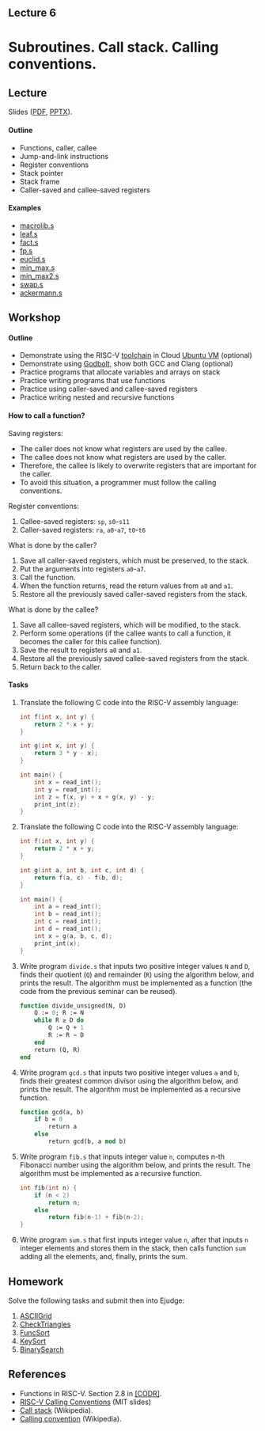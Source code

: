 Lecture 6
---

# Subroutines. Call stack. Calling conventions.

## Lecture

Slides ([PDF](CA_Lecture_06.pdf), [PPTX](CA_Lecture_06.pptx)).

#### Outline

* Functions, caller, callee
* Jump-and-link instructions
* Register conventions
* Stack pointer
* Stack frame
* Caller-saved and callee-saved registers

#### Examples

* [macrolib.s](macrolib.s)
* [leaf.s](leaf.s)
* [fact.s](fact.s)
* [fp.s](fp.s)
* [euclid.s](euclid.s)
* [min_max.s](min_max.s)
* [min_max2.s](min_max2.s)
* [swap.s](swap.s)
* [ackermann.s](ackermann.s)

## Workshop

#### Outline

* Demonstrate using the RISC-V [toolchain](toolchain.md) in Cloud [Ubuntu VM](../../software/cloud_ssh.md) (optional)
* Demonstrate using [Godbolt](https://godbolt.org/), show both GCC and Clang (optional)
* Practice programs that allocate variables and arrays on stack
* Practice writing programs that use functions
* Practice using caller-saved and callee-saved registers
* Practice writing nested and recursive functions

#### How to call a function?

Saving registers:

* The caller does not know what registers are used by the callee.
* The callee does not know what registers are used by the caller.
* Therefore, the callee is likely to overwrite registers that are important for the caller. 
* To avoid this situation, a programmer must follow the calling conventions.

Register conventions:

1. Callee-saved registers: `sp`, `s0`-`s11`
1. Caller-saved registers: `ra`, `a0`-`a7`, `t0`-`t6`

What is done by the caller?

1. Save all caller-saved registers, which must be preserved, to the stack.
1. Put the arguments into registers `a0`-`a7`.
1. Call the function.
1. When the function returns, read the return values from `a0` and `a1`.
1. Restore all the previously saved caller-saved registers from the stack.

What is done by the callee?

1. Save all callee-saved registers, which will be modified, to the stack.
1. Perform some operations (if the callee wants to call a function, it becomes the caller for this callee function). 
1. Save the result to registers `a0` and `a1`. 
1. Restore all the previously saved callee-saved registers from the stack.
1. Return back to the caller.

#### Tasks

1. Translate the following C code into the RISC-V assembly language:

   ```c
   int f(int x, int y) {
       return 2 * x + y;
   }

   int g(int x, int y) {
       return 3 * y - x);
   }

   int main() {
       int x = read_int();
       int y = read_int();
       int z = f(x, y) + x + g(x, y) - y;
       print_int(z);
   }
   ```

1. Translate the following C code into the RISC-V assembly language:

   ```c
   int f(int x, int y) {
       return 2 * x + y;
   }

   int g(int a, int b, int c, int d) {
       return f(a, c) - f(b, d);
   }

   int main() {
       int a = read_int();
       int b = read_int();
       int c = read_int();
       int d = read_int();
       int x = g(a, b, c, d);
       print_int(x);
   }
   ```

1. Write program `divide.s` that inputs two positive integer values `N` and `D`,
   finds their quotient (`Q`) and remainder (`R`) using the algorithm below, and prints the result.
   The algorithm must be implemented as a function (the code from the previous seminar can be reused).

   ```pascal
   function divide_unsigned(N, D)
       Q := 0; R := N
       while R ≥ D do
           Q := Q + 1
           R := R − D
       end
       return (Q, R)
   end
   ```

1. Write program `gcd.s` that inputs two positive integer values `a` and `b`,
   finds their greatest common divisor using the algorithm below, and prints the result.
   The algorithm must be implemented as a recursive function.

   ```pascal
   function gcd(a, b)
       if b = 0
           return a
       else
           return gcd(b, a mod b)
   ```

1. Write program `fib.s` that inputs integer value `n`, computes n-th Fibonacci number
   using the algorithm below, and prints the result.
   The algorithm must be implemented as a recursive function.

   ```c
   int fib(int n) {
       if (n < 2)
           return n;
       else
           return fib(n-1) + fib(n-2);
   }
   ```

1. Write program `sum.s` that first inputs integer value `n`, after that inputs `n` integer elements
   and stores them in the stack, then calls function `sum` adding all the elements, and, finally, prints the sum.  

## Homework

Solve the following tasks and submit then into Ejudge:

1. [ASCIIGrid](../Tasks/homeworks.md#asciigrid)
2. [CheckTriangles](../Tasks/homeworks.md#checktriangles)
3. [FuncSort](../Tasks/homeworks.md#funcsort)
4. [KeySort](../Tasks/homeworks.md#keysort)
5. [BinarySearch](../Tasks/homeworks.md#binarysearch)

## References

* Functions in RISC-V. Section 2.8 in [[CODR]](../../books.md).
* [RISC-V Calling Conventions](https://pdos.csail.mit.edu/6.828/2024/lec/l-riscv-cc-slides.pdf) (MIT slides)
* [Call stack](https://en.wikipedia.org/wiki/Call_stack) (Wikipedia).
* [Calling convention](https://en.wikipedia.org/wiki/Calling_convention) (Wikipedia).
